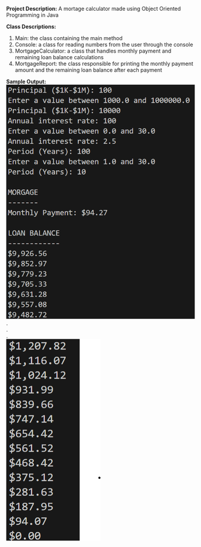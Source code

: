 **Project Description:**
A mortage calculator made using Object Oriented Programming in Java

**Class Descriptions:**
1. Main: the class containing the main method
2. Console: a class for reading numbers from the user through the console
3. MortgageCalculator: a class that handles monthly payment and remaining loan balance calculations
4. MortgageReport: the class responsible for printing the monthly payment amount and the remaining loan balance after each payment

**Sample Output:** <br>
![output image 1](./images/image-1.png)<br>
.<br>
.<br>
.<br>
![output image 2](./images/image-2.png)
